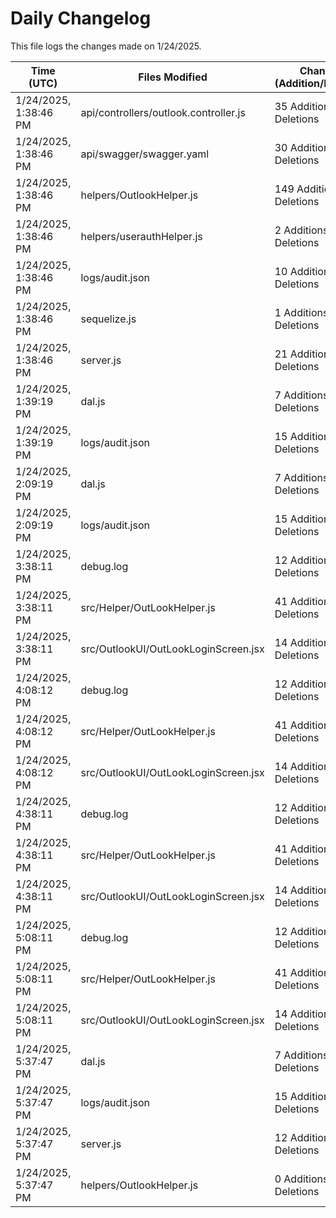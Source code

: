 # Daily Changelog

This file logs the changes made on 1/24/2025.

| Time (UTC)             | Files Modified                    | Changes (Addition/Deletion) |
|------------------------|-----------------------------------|-----------------------------|
| 1/24/2025, 1:38:46 PM | api/controllers/outlook.controller.js | 35 Additions & 11 Deletions |
| 1/24/2025, 1:38:46 PM | api/swagger/swagger.yaml | 30 Additions & 0 Deletions |
| 1/24/2025, 1:38:46 PM | helpers/OutlookHelper.js | 149 Additions & 2 Deletions |
| 1/24/2025, 1:38:46 PM | helpers/userauthHelper.js | 2 Additions & 0 Deletions |
| 1/24/2025, 1:38:46 PM | logs/audit.json | 10 Additions & 10 Deletions |
| 1/24/2025, 1:38:46 PM | sequelize.js | 1 Additions & 1 Deletions |
| 1/24/2025, 1:38:46 PM | server.js | 21 Additions & 25 Deletions |
| 1/24/2025, 1:39:19 PM | dal.js | 7 Additions & 9 Deletions|
| 1/24/2025, 1:39:19 PM | logs/audit.json | 15 Additions & 15 Deletions|
| 1/24/2025, 2:09:19 PM | dal.js | 7 Additions & 9 Deletions|
| 1/24/2025, 2:09:19 PM | logs/audit.json | 15 Additions & 15 Deletions|
| 1/24/2025, 3:38:11 PM | debug.log | 12 Additions & 0 Deletions|
| 1/24/2025, 3:38:11 PM | src/Helper/OutLookHelper.js | 41 Additions & 15 Deletions|
| 1/24/2025, 3:38:11 PM | src/OutlookUI/OutLookLoginScreen.jsx | 14 Additions & 5 Deletions|
| 1/24/2025, 4:08:12 PM | debug.log | 12 Additions & 0 Deletions|
| 1/24/2025, 4:08:12 PM | src/Helper/OutLookHelper.js | 41 Additions & 15 Deletions|
| 1/24/2025, 4:08:12 PM | src/OutlookUI/OutLookLoginScreen.jsx | 14 Additions & 5 Deletions|
| 1/24/2025, 4:38:11 PM | debug.log | 12 Additions & 0 Deletions|
| 1/24/2025, 4:38:11 PM | src/Helper/OutLookHelper.js | 41 Additions & 15 Deletions|
| 1/24/2025, 4:38:11 PM | src/OutlookUI/OutLookLoginScreen.jsx | 14 Additions & 5 Deletions|
| 1/24/2025, 5:08:11 PM | debug.log | 12 Additions & 0 Deletions|
| 1/24/2025, 5:08:11 PM | src/Helper/OutLookHelper.js | 41 Additions & 15 Deletions|
| 1/24/2025, 5:08:11 PM | src/OutlookUI/OutLookLoginScreen.jsx | 14 Additions & 5 Deletions|
| 1/24/2025, 5:37:47 PM | dal.js | 7 Additions & 9 Deletions|
| 1/24/2025, 5:37:47 PM | logs/audit.json | 15 Additions & 15 Deletions|
| 1/24/2025, 5:37:47 PM | server.js | 12 Additions & 2 Deletions|
| 1/24/2025, 5:37:47 PM | helpers/OutlookHelper.js | 0 Additions & 0 Deletions|
